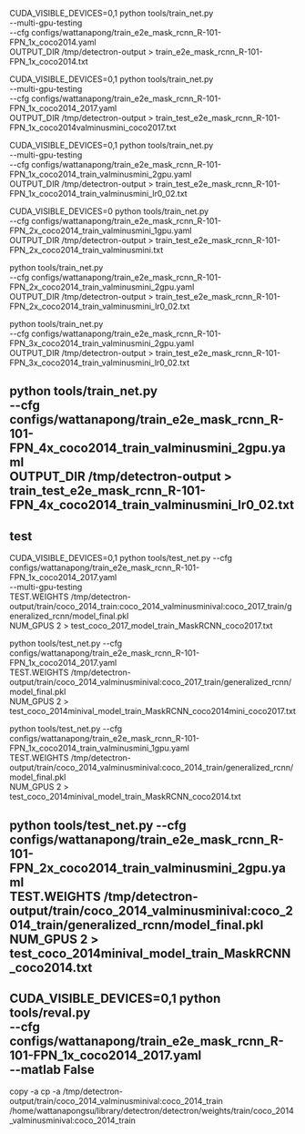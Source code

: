 CUDA_VISIBLE_DEVICES=0,1 python tools/train_net.py \
    --multi-gpu-testing \
    --cfg configs/wattanapong/train_e2e_mask_rcnn_R-101-FPN_1x_coco2014.yaml \
    OUTPUT_DIR /tmp/detectron-output > train_e2e_mask_rcnn_R-101-FPN_1x_coco2014.txt

CUDA_VISIBLE_DEVICES=0,1 python tools/train_net.py \
    --multi-gpu-testing \
    --cfg configs/wattanapong/train_e2e_mask_rcnn_R-101-FPN_1x_coco2014_2017.yaml \
    OUTPUT_DIR /tmp/detectron-output > train_test_e2e_mask_rcnn_R-101-FPN_1x_coco2014valminusmini_coco2017.txt
	
CUDA_VISIBLE_DEVICES=0,1 python tools/train_net.py \
    --multi-gpu-testing \
    --cfg configs/wattanapong/train_e2e_mask_rcnn_R-101-FPN_1x_coco2014_train_valminusmini_2gpu.yaml \
    OUTPUT_DIR /tmp/detectron-output > train_test_e2e_mask_rcnn_R-101-FPN_1x_coco2014_train_valminusmini_lr0_02.txt
	
CUDA_VISIBLE_DEVICES=0 python tools/train_net.py \
    --cfg configs/wattanapong/train_e2e_mask_rcnn_R-101-FPN_2x_coco2014_train_valminusmini_1gpu.yaml \
    OUTPUT_DIR /tmp/detectron-output > train_test_e2e_mask_rcnn_R-101-FPN_2x_coco2014_train_valminusmini.txt
	
python tools/train_net.py \
    --cfg configs/wattanapong/train_e2e_mask_rcnn_R-101-FPN_2x_coco2014_train_valminusmini_2gpu.yaml \
    OUTPUT_DIR /tmp/detectron-output > train_test_e2e_mask_rcnn_R-101-FPN_2x_coco2014_train_valminusmini_lr0_02.txt
	
python tools/train_net.py \
    --cfg configs/wattanapong/train_e2e_mask_rcnn_R-101-FPN_3x_coco2014_train_valminusmini_2gpu.yaml \
    OUTPUT_DIR /tmp/detectron-output > train_test_e2e_mask_rcnn_R-101-FPN_3x_coco2014_train_valminusmini_lr0_02.txt
	
python tools/train_net.py \
    --cfg configs/wattanapong/train_e2e_mask_rcnn_R-101-FPN_4x_coco2014_train_valminusmini_2gpu.yaml \
    OUTPUT_DIR /tmp/detectron-output > train_test_e2e_mask_rcnn_R-101-FPN_4x_coco2014_train_valminusmini_lr0_02.txt
-----------------------------------------------------------------------
test
-----------------------------------------------------------------------
CUDA_VISIBLE_DEVICES=0,1 python tools/test_net.py  --cfg configs/wattanapong/train_e2e_mask_rcnn_R-101-FPN_1x_coco2014_2017.yaml \
    --multi-gpu-testing  \
    TEST.WEIGHTS /tmp/detectron-output/train/coco_2014_train:coco_2014_valminusminival:coco_2017_train/generalized_rcnn/model_final.pkl \
NUM_GPUS 2 > test_coco_2017_model_train_MaskRCNN_coco2017.txt

python tools/test_net.py  --cfg configs/wattanapong/train_e2e_mask_rcnn_R-101-FPN_1x_coco2014_2017.yaml \
    TEST.WEIGHTS /tmp/detectron-output/train/coco_2014_valminusminival:coco_2017_train/generalized_rcnn/model_final.pkl \
NUM_GPUS 2 > test_coco_2014minival_model_train_MaskRCNN_coco2014mini_coco2017.txt

python tools/test_net.py  --cfg configs/wattanapong/train_e2e_mask_rcnn_R-101-FPN_1x_coco2014_train_valminusmini_1gpu.yaml \
    TEST.WEIGHTS /tmp/detectron-output/train/coco_2014_valminusminival:coco_2014_train/generalized_rcnn/model_final.pkl \
NUM_GPUS 2 > test_coco_2014minival_model_train_MaskRCNN_coco2014.txt

python tools/test_net.py  --cfg configs/wattanapong/train_e2e_mask_rcnn_R-101-FPN_2x_coco2014_train_valminusmini_2gpu.yaml \
    TEST.WEIGHTS /tmp/detectron-output/train/coco_2014_valminusminival:coco_2014_train/generalized_rcnn/model_final.pkl \
NUM_GPUS 2 > test_coco_2014minival_model_train_MaskRCNN_coco2014.txt
-------------------------------------------------------------------------	
CUDA_VISIBLE_DEVICES=0,1 python tools/reval.py \
    --cfg configs/wattanapong/train_e2e_mask_rcnn_R-101-FPN_1x_coco2014_2017.yaml \
	--matlab False
-------------------------------------------------------------------------
copy -a
cp -a /tmp/detectron-output/train/coco_2014_valminusminival:coco_2014_train /home/wattanapongsu/library/detectron/detectron/weights/train/coco_2014_valminusminival:coco_2014_train
	
	
	